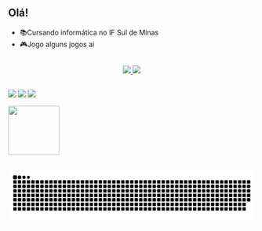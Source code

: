 ## Olá!

- 📚Cursando informática no IF Sul de Minas
- 🎮Jogo alguns jogos ai
##

<div align="center">
  <a href="https://github.com/hiakizz">
  <img height="180em" src="https://github-readme-stats.vercel.app/api?username=hiakizz&show_icons=true&theme=midnight-purple&include_all_commits=true&count_private=true"/>
  <img height="180em" src="https://github-readme-stats.vercel.app/api/top-langs/?username=hiakizz&layout=compact&langs_count=7&theme=midnight-purple"/>
</div>
  
  ##
  
  <div>
 
  <a href="https://twitter.com/hiaki_zz" target="_blank"><img src="https://img.shields.io/badge/Twitter-1DA1F2?style=for-the-badge&logo=twitter&logoColor=white" target="_blank"></a>
    <a href = "https://open.spotify.com/user/pl6v36x3f399kqirzgplz3fv0"><img src="https://img.shields.io/badge/Spotify-1ED760?&style=for-the-badge&logo=spotify&logoColor=white"></a>
 	<a href="https://www.twitch.tv/hiaki_zz" target="_blank"><img src="https://img.shields.io/badge/Twitch-9146FF?style=for-the-badge&logo=twitch&logoColor=white" target="_blank"></a>
  
  </div>
  
  <img src="https://c.tenor.com/l03_S-DyCc8AAAAC/frog-dance.gif" width="104" height="100" />
  
  ##
  
 ![snake gif](https://github.com/hiakizz/hiakizz/blob/output/github-contribution-grid-snake.svg)
  
  </div>
